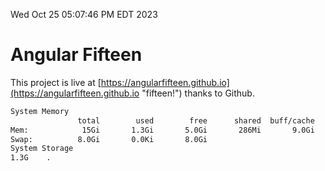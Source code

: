 Wed Oct 25 05:07:46 PM EDT 2023

# Angular Fifteen


This project is live at [https://angularfifteen.github.io](https://angularfifteen.github.io "fifteen!") thanks to Github.

```bash
System Memory
               total        used        free      shared  buff/cache   available
Mem:            15Gi       1.3Gi       5.0Gi       286Mi       9.0Gi        13Gi
Swap:          8.0Gi       0.0Ki       8.0Gi
System Storage
1.3G	.
```
